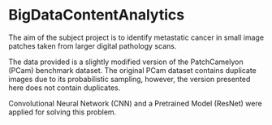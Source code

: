 # BigDataContentAnalytics
The aim of the subject project is to identify metastatic cancer in small image patches taken from larger digital pathology 
scans. 

The data provided is a slightly modified version of the PatchCamelyon (PCam) benchmark dataset. 
The original PCam dataset contains duplicate images due to its probabilistic sampling, however, the version presented here 
does not contain duplicates.

Convolutional Neural Network (CNN) and a Pretrained Model (ResNet) were applied for solving this problem.
